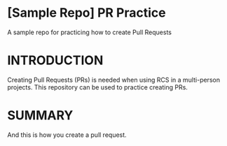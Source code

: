 # [Sample Repo] PR Practice
A sample repo for practicing how to create Pull Requests

# INTRODUCTION
Creating Pull Requests (PRs) is needed when using RCS in a multi-person projects.
This repository can be used to practice creating PRs.

# SUMMARY
And this is how you create a pull request.
